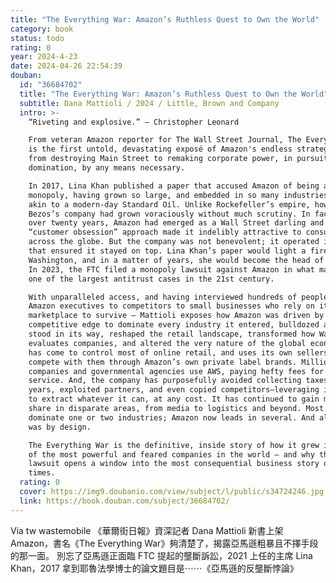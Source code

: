 ```yaml
---
title: "The Everything War: Amazon’s Ruthless Quest to Own the World"
category: book
status: todo
rating: 0
year: 2024-4-23
date: 2024-04-26 22:54:39
douban:
  id: "36684702"
  title: "The Everything War: Amazon’s Ruthless Quest to Own the World"
  subtitle: Dana Mattioli / 2024 / Little, Brown and Company
  intro: >-
    “Riveting and explosive.” – Christopher Leonard

    From veteran Amazon reporter for The Wall Street Journal, The Everything War
    is the first untold, devastating exposé of Amazon's endless strategic greed,
    from destroying Main Street to remaking corporate power, in pursuit of total
    domination, by any means necessary.

    In 2017, Lina Khan published a paper that accused Amazon of being a
    monopoly, having grown so large, and embedded in so many industries, it was
    akin to a modern-day Standard Oil. Unlike Rockefeller’s empire, however,
    Bezos’s company had grown voraciously without much scrutiny. In fact, for
    over twenty years, Amazon had emerged as a Wall Street darling and its
    “customer obsession” approach made it indelibly attractive to consumers
    across the globe. But the company was not benevolent; it operated in ways
    that ensured it stayed on top. Lina Khan’s paper would light a fire in
    Washington, and in a matter of years, she would become the head of the FTC.
    In 2023, the FTC filed a monopoly lawsuit against Amazon in what may become
    one of the largest antitrust cases in the 21st century.

    With unparalleled access, and having interviewed hundreds of people – from
    Amazon executives to competitors to small businesses who rely on its
    marketplace to survive – Mattioli exposes how Amazon was driven by a
    competitive edge to dominate every industry it entered, bulldozed all who
    stood in its way, reshaped the retail landscape, transformed how Wall Street
    evaluates companies, and altered the very nature of the global economy. It
    has come to control most of online retail, and uses its own sellers’ data to
    compete with them through Amazon’s own private label brands. Millions of
    companies and governmental agencies use AWS, paying hefty fees for the
    service. And, the company has purposefully avoided collecting taxes for
    years, exploited partners, and even copied competitors—leveraging its power
    to extract whatever it can, at any cost. It has continued to gain market
    share in disparate areas, from media to logistics and beyond. Most companies
    dominate one or two industries; Amazon now leads in several. And all of this
    was by design.

    The Everything War is the definitive, inside story of how it grew into one
    of the most powerful and feared companies in the world – and why this
    lawsuit opens a window into the most consequential business story of our
    times.
  rating: 0
  cover: https://img9.doubanio.com/view/subject/l/public/s34724246.jpg
  link: https://book.douban.com/subject/36684702/
---
```


Via tw wastemobile 《華爾街日報》資深記者 Dana Mattioli 新書上架 Amazon，書名《The Everything War》夠清楚了，揭露亞馬遜粗暴且不擇手段的那一面。
別忘了亞馬遜正面臨 FTC 提起的壟斷訴訟，2021 上任的主席 Lina Khan，2017 拿到耶魯法學博士的論文題目是⋯⋯《亞馬遜的反壟斷悖論》